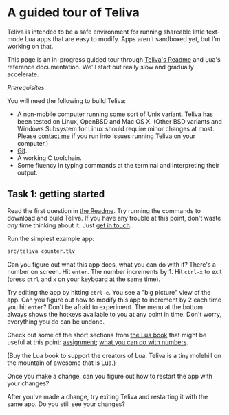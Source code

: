 # A guided tour of Teliva

Teliva is intended to be a safe environment for running shareable little
text-mode Lua apps that are easy to modify. Apps aren't sandboxed yet, but I'm
working on that.

This page is an in-progress guided tour through [Teliva's Readme](https://github.com/akkartik/teliva#readme)
and Lua's reference documentation. We'll start out really slow and gradually
accelerate.

_Prerequisites_

You will need the following to build Teliva:

* A non-mobile computer running some sort of Unix variant. Teliva has been
  tested on Linux, OpenBSD and Mac OS X. (Other BSD variants and Windows
  Subsystem for Linux should require minor changes at most. Please [contact me](http://akkartik.name/contact)
  if you run into issues running Teliva on your computer.)
* [Git](https://git-scm.com).
* A working C toolchain.
* Some fluency in typing commands at the terminal and interpreting their
  output.

## Task 1: getting started

Read the first question in [the Readme](https://github.com/akkartik/teliva/blob/main/README.md).
Try running the commands to download and build Teliva. If you have any trouble
at this point, don't waste _any_ time thinking about it. Just [get in
touch](http://akkartik.name/contact).

Run the simplest example app:

```sh
src/teliva counter.tlv
```

Can you figure out what this app does, what you can do with it? There's a
number on screen. Hit `enter`. The number increments by 1. Hit `ctrl-x` to
exit (press `ctrl` and `x` on your keyboard at the same time).

Try editing the app by hitting `ctrl-e`. You see a "big picture" view of the
app. Can you figure out how to modify this app to increment by 2 each time you
hit `enter`? Don't be afraid to experiment. The menu at the bottom always
shows the hotkeys available to you at any point in time. Don't worry,
everything you do can be undone.

Check out some of the short sections from [the Lua book](https://www.lua.org/pil/contents.html)
that might be useful at this point: [assignment](https://www.lua.org/pil/4.1.html); [what you can do with numbers](https://www.lua.org/pil/3.1.html).

(Buy the Lua book to support the creators of Lua. Teliva is a tiny molehill on
the mountain of awesome that is Lua.)

Once you make a change, can you figure out how to restart the app with your
changes?

After you've made a change, try exiting Teliva and restarting it with the same
app. Do you still see your changes?
